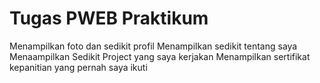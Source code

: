 # Tugas PWEB Praktikum
Menampilkan foto dan sedikit profil 
Menampilkan sedikit tentang saya 
Menaampilkan Sedikit Project yang saya kerjakan 
Menampilkan sertifikat kepanitian yang pernah saya ikuti

